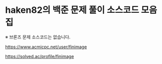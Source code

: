 # haken82의 백준 문제 풀이 소스코드 모음집

※ 브론즈 문제 소스코드는 없습니다.

https://www.acmicpc.net/user/finimage

https://solved.ac/profile/finimage
